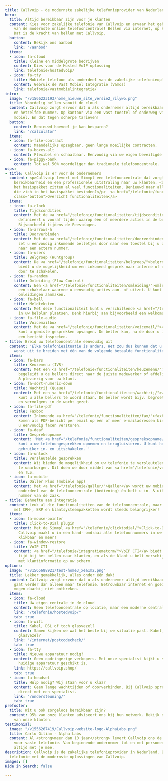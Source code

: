 ```yaml
---
title: Callvoip - de modernste zakelijke telefonieprovider van Nederland
hero:
  title: Altijd bereikbaar zijn voor je klanten
  content: Kies voor zakelijke telefonie van Callvoip en ervaar het gebruiks- gemak
    van de modernste online telefooncentrale! Bellen via internet, op kantoor en onderweg.
    Dat is de kracht van bellen met Callvoip.
  button:
    content: Bekijk ons aanbod
    link: "/aanbod"
  items:
  - icon: fa-cloud
    title: Kleine en middelgrote bedrijven
    content: Kies voor de Hosted VoIP oplossing
    link: telefonie/hostedvoip/
  - icon: fa-tty
    title: Mobiele telefoon als onderdeel van de zakelijke telefonieoplossing?
    content: Gebruik de Vast Mobiel Integratie (Vamos)
    link: telefonie/vastmobielintegratie/
intro:
  image: "/v1566223193/home_nieuwe_site_versie2_rilywo.png"
  title: Voordelig bellen vanuit de cloud
  content: Callvoip zorgt ervoor dat u als ondernemer altijd bereikbaar bent op één
    en hetzelfde nummer. Op kantoor via een vast toestel of onderweg via uw eigen
    mobiel. Én dat tegen scherpe tarieven!
  button:
    content: Benieuwd hoeveel je kan besparen?
    link: "/calculator"
  items:
  - icon: fa-file-contract
    content: Maandelijks opzegbaar, geen lange moeilijke contracten.
  - icon: fa-boxes-alt
    content: Flexibel en schaalbaar. Eenvoudig via uw eigen beveiligde omgeving.
  - icon: fa-piggy-bank
    content: Tot wel 50% voordeliger dan tradionele telefooncentrale.
usps:
- title: Callvoip is er voor de ondernemers
  content: <p>Callvoip levert met Simmpl een telefooncentrale dat zorgt voor optimale
    bereikbaarheid én een professionele uitstraling naar uw klanten. <br></br> In
    het basispakket zitten al veel functionaliteiten. Benieuwd naar alle functionaliteiten
    die zich in het basispakket bevinden?</p>  <a href="/telefonie/functionaliteiten/"
    class="button">Overzicht functionaliteiten</a>
  items:
  - icon: fa-clock
    title: Tijdscondities
    content: Met de <a href="/telefonie/functionaliteiten/tijdsconditie/">tijdsconditie-app</a>
      definieert u vooraf tijden waarop één of meerdere acties in de belroute plaatsvinden.
      Bijvoorbeeld tijdens de Feestdagen.
  - icon: fa-arrows-h
    title: Doorverbinden
    content: Met de <a href="/telefonie/functionaliteiten/doorverbinden/">doorverbinden-app</a>
      zet u eenvoudig inkomende belletjes door naar een toestel bij u op kantoor of
      naar een extern nummer.
  - icon: fa-users
    title: Belgroep (Huntgroup)
    content: De <a href="/telefonie/functionaliteiten/belgroep/">belgroep-app</a>
      biedt u de mogelijkheid om een inkomend gesprek naar interne of externe nummers
      door te schakelen.
  - icon: fa-random
    title: Omleiding (Flow Control)
    content: Een <a href="/telefonie/functionaliteiten/omleiding/">omleiding</a> is
      een schakelaar waarmee u eenvoudig acties aan- of uitzet. U kunt voor elk nummer
      omleidingen aanmaken.
  - icon: fa-bell
    title: Meldteksten
    content: Met deze functionaliteit kunt u verschillende <a href="/telefonie/functionaliteiten/meldtekst/">meldteksten</a>
      in uw belplan plaatsen. Denk hierbij aan bijvoorbeeld een welkomsttekst.
  - icon: fa-file-audio
    title: Voicemailbox
    content: Met de <a href="/telefonie/functionaliteiten/voicemail/">voicemailbox</a>
      kunt u gemiste gesprekken opvangen. De beller kan, na de door u ingestelde melding,
      een bericht inspreken.
- title: Breid uw telefooncentrale eenvoudig uit
  content: 'Elke telefoniesituatie is anders. Het zou dus kunnen dat u de basis telefooncentrale
    wenst uit te breiden met één van de volgende betaalde functionaliteiten:'
  items:
  - icon: fa-bars
    title: Keuzemenu (IVR)
    content: Met een <a href="/telefonie/functionaliteiten/keuzemenu/">keuzemenu</a>
      begeleidt u de bellers direct naar de juiste medewerker of afdeling. Professioneel
      & plezierig voor uw klant.
  - icon: fa-sort-numeric-down
    title: Wachtrij (Queue)
    content: Met een <a href="/telefonie/functionaliteiten/wachtrij/">wachtrij</a>
      kunt u alle bellers te woord staan. De beller wordt bijv. begroet met een meldtekst
      en vervolgens in de wacht gezet.
  - icon: fa-file-pdf
    title: Faxbox
    content: Inkomende <a href="/telefonie/functionaliteiten/fax/">faxberichten</a>
      komen als PDF-bericht per email op één of meer e-mailadressen binnen. Ook kunt
      u eenvoudig faxen versturen.
  - icon: fa-deaf
    title: Gespreksopname
    content: 'Met <a href="/telefonie/functionaliteiten/gespreksopname/">gespreksopname</a>
      kunt u uw telefoongesprekken opnemen en terugluisteren. U kunt het zelf per
      gebruiker in- en uitschakelen. '
  - icon: fa-unlock
    title: Versleutelde gesprekken
    content: Wij bieden de mogelijkheid om uw telefonie te versleutelen en zo uw privacy
      te waarborgen. Dit doen we door middel van <a href="/telefonie/versleutelde-telefoongesprekken/">SRTP</a>
      en TLS.
  - icon: fa-mobile
    title: Qaller Plus (mobiele app)
    content: Met <a href="/telefonie/qaller/">Qaller</a> wordt uw mobiele telefoon
      onderdeel van de telefooncentrale (bediening) én belt u in- & uitgaand met het
      nummer van de zaak.
- title: Behoefte aan integratie
  content: Leuk al die functionaliteiten van de telefooncentrale, maar integratie
    met CRM-, ERP en klantsysteempakketten wordt steeds belangrijker!
  items:
  - icon: fa-mouse-pointer
    title: Click-to-Dial plugin
    content: Met de Simmpl <a href="/telefonie/clicktodial/">Click-to-Dial plugin</a>  van
      Callvoip maakt u in een hand- omdraai alle telefoonnummers in uw Chrome browser
      klikbaar én meer!
  - icon: fa-window-restore
    title: VoIP CTI
    content: <a href="/telefonie/integratiemetcrm/">VoIP CTI</a> biedt gemak en bespaart
      tijd bij het bellen naar klanten, en als de klant u belt verschijnt een pop-up
      met klantinformatie op uw scherm.
options:
  image: "/v1565688921/test-home3_xea1m2.png"
  title: Lekker gemakkelijk, alles onder één dak!
  content: Callvoip zorgt ervoor dat u als ondernemer altijd bereikbaar bent, dat
    gaat verder dan alleen maar telefonie. Betrouwbaar internet en goede apparatuur
    mogen daarbij niet ontbreken.
  items:
  - icon: fa-cloud
    title: Uw eigen centrale in de cloud
    content: Geen telefooncentrale op locatie, maar een moderne centrale in de cloud.
    link: "/telefonie/hostedvoip/"
    tab: true
  - icon: fa-wifi
    title: Kabel, DSL of toch glasvezel?
    content: Samen kijken we wat het beste bij uw situatie past. Kabel, ADSL of toch
      glasvezel?
    link: "/internet/postcodecheck/"
    tab: true
  - icon: fa-tty
    title: Nieuwe apparatuur nodig?
    content: Geen opdringerige verkopers. Met onze specialist kijkt u samen of uw
      huidige apparatuur geschikt is.
    link: https://callvoip.shop/
    tab: true
  - icon: fa-headset
    title: Hulp nodig? Wij staan voor u klaar
    content: Geen lange wachttijden of doorverbinden. Bij Callvoip spreek u altijd
      direct met een specialist.
    link: "/ondersteuning/"
    tab: true
prefooter:
  title: Wit u ook zorgeloos bereikbaar zijn?
  content: 95% van onze klanten adviseert ons bij hun netwerk. Bekijk de <a href="/testimonials/">testimonials</a>
    van onze klanten.
testimonial:
  image: "/v1556267419/Callvoip-website-logo-AlphaLabs.png"
  title: Carlo Giliam - Alpha Labs
  content: Al <strong>meer dan 10 jaar</strong> levert Callvoip ons de benodigde oplossingen
    voor vaste telefonie. Van beginnende ondernemer tot en met personeel; ze denken
    altijd met je mee.
description: Callvoip is de zakelijke telefonieprovider in Nederland. Bespaar op uw
  telefonie met de modernste oplossingen van Callvoip.
images: []
Hide in Search: false

---
```

